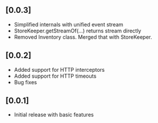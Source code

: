 ## [0.0.3]

* Simplified internals with unified event stream
* StoreKeeper.getStreamOf(...) returns stream directly
* Removed Inventory class. Merged that with StoreKeeper.

## [0.0.2]

* Added support for HTTP interceptors
* Added support for HTTP timeouts
* Bug fixes

## [0.0.1]

* Initial release with basic features
